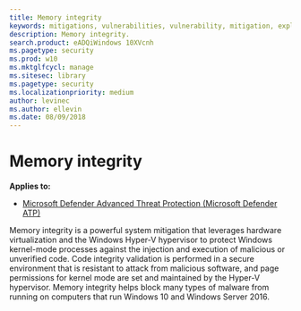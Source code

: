 ```yaml
---
title: Memory integrity
keywords: mitigations, vulnerabilities, vulnerability, mitigation, exploit, exploits, emet
description: Memory integrity.
search.product: eADQiWindows 10XVcnh
ms.pagetype: security
ms.prod: w10
ms.mktglfcycl: manage
ms.sitesec: library
ms.pagetype: security
ms.localizationpriority: medium
author: levinec
ms.author: ellevin
ms.date: 08/09/2018
---
```


# Memory integrity

**Applies to:**

- [Microsoft Defender Advanced Threat Protection (Microsoft Defender ATP)](https://go.microsoft.com/fwlink/p/?linkid=2069559)

Memory integrity is a powerful system mitigation that leverages hardware virtualization and the Windows Hyper-V hypervisor to protect Windows kernel-mode processes against the injection and execution of malicious or unverified code. Code integrity validation is performed in a secure environment that is resistant to attack from malicious software, and page permissions for kernel mode are set and maintained by the Hyper-V hypervisor. Memory integrity helps block many types of malware from running on computers that run Windows 10 and Windows Server 2016.



